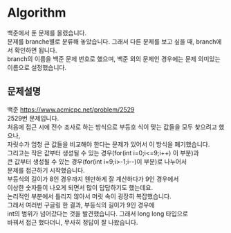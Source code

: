 # Algorithm
백준에서 푼 문제를 올렸습니다.         
문제를 branche별로 분류해 놓았습니다.
그래서 다른 문제를 보고 싶을 때, branch에서 확인하면 됩니다.           
branch의 이름을 백준 문제 번호로 했으며, 백준 외의 문제인 경우에는 문제 의미있는 이름으로 설정했습니다.      

문제설명      
----------------------------------------------------------------------------- 
백준 https://www.acmicpc.net/problem/2529      
2529번 문제입니다.   
처음에 접근 시에 전수 조사로 하는 방식으로 부등호 식이 맞는 값들을 모두 찾으려고 했으나,       
자릿수가 엄청 큰 값들을 비교해야 한다는 문제가 있어서 이 방식을 폐기했습니다.      
그리고는 작은 값부터 생성될 수 있는 경우(for(int i=0;i<=9;i++) 이 부분)과              
큰 값부터 생성될 수 있는 경우(for(int i=9;i>-1;i--)이 부분)로 나누어서      
문제를 접근하기 시작했습니다.          
부등식의 길이가 8인 경우까지 웬만하게 잘 계산하다가 9인 경우에서         
이상한 숫자들이 나오게 되면서 많이 답답하기도 했는데요.         
논리적인 부분에서 틀리지 않아서 머릿 속이 굉장히 복잡했습니다.        
그래서 여러번 구글링 한 결과, 부등식의 길이가 9인 경우에        
int의 범위가 넘어갔다는 것을 발견했습니다. 그래서 long long 타입으로    
바꿔서 접근 했다더니, 무사히 정답이 잘 나왔습니다.        
